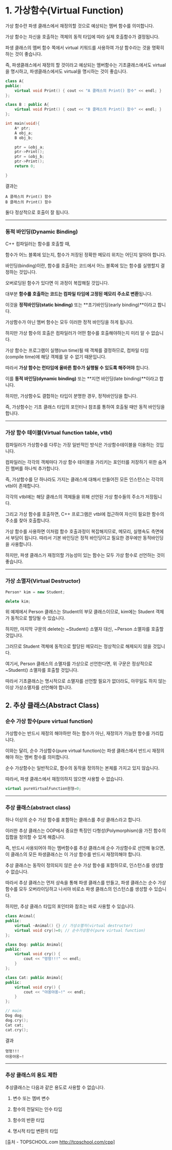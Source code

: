 # 1. 가상함수(Virtual Function)

가상 함수란 파생 클래스에서 재정의할 것으로 예상되는 멤버 함수를 의미합니다.

가상 함수는 자신을 호출하는 객체의 동적 타입에 따라 실제 호출함수가 결정됩니다.



파생 클래스의 멤버 함수 쪽에서 virtual 키워드를 사용하여 가상 함수라는 것을 명확히 하는 것이 좋습니다.

즉, 파생클래스에서 재정의 할 것이라고 예상되는 멤버함수는 기초클래스에서도 virtual 을 명시하고, 파생클래스에서도 virtual을 명시하는 것이 좋습니다.



```c++
class A{
public:
    virtual void Print() { cout << "A 클래스의 Print() 함수" << endl; }
};

class B : public A{
    virtual void Print() { cout << "B 클래스의 Print() 함수" << endl; }
};

int main(void){
    A* ptr;
    A obj_a;
    B obj_b;

    ptr = &obj_a;
    ptr->Print();
    ptr = &obj_b;
    ptr->Print();
    return 0;

}
```

결과는

```console
A 클래스의 Print() 함수
B 클래스의 Print() 함수
```

둘다 정상적으로 호출이 잘 됩니다.



---

### 동적 바인딩(Dynamic Binding)

C++ 컴파일러는 함수를 호출할 때,

함수가 어느 블록에 있는지, 함수가 저장된 정확한 메모리 위치는 어딘지 알아야 합니다.

바인딩(binding)이란, 함수를 호출하는 코드에서 어느 블록에 있는 함수를 실행할지 결정하는 것입니다.

오버로딩된 함수가 있다면 이 과정이 복잡해질 것입니다.



대부분 **함수를 호출하는 코드는 컴파일 타임에 고정된 메모리 주소로 변환**됩니다.

이것을 **정적바인딩(static binding)** 또는 **초기바인딩(early binding)**이라고 합니다.

가상함수가 아닌 멤버 함수는 모두 이러한 정적 바인딩을 하게 됩니다.



하지만 가상 함수의 호출은 컴파일러가 어떤 함수를 호출해야하는지 미리 알 수 없습니다.

가상 함수는 프로그램이 실행(run time)될 때 객체를 결정하므로, 컴파일 타임(compile time)에 해당 객체를 알 수 없기 때문입니다.

따라서 **가상 함수는 런타임에 올바른 함수가 실행될 수 있도록 해주어야** 합니다.

이를 **동적 바인딩(dynamic binding)** 또는 **지연 바인딩(late binding)**이라고 합니다.

하지만, 가상함수도 결합하는 타입이 분명한 경우, 정적바인딩을 합니다.

즉, 가상함수는 기초 클래스 타입의 포인터나 참조를 통하여 호출될 때만 동적 바인딩을 합니다.



---

### 가상 함수 테이블(Virtual function table, vtbl)

컴파일러가 가상함수를 다루는 가장 일반적인 방식은 가상함수테이블을 이용하는 것입니다.



컴파일러는 각각의 객체마다 가상 함수 테이블을 가리키는 포인터를 저장하기 위한 숨겨진 멤버를 하나씩 추가합니다.

즉, 가상함수를 단 하나라도 가지는 클래스에 대해서 만들어진 모든 인스턴스는 각각의 vtbl이 존재합니다.

각각의 vtbl에는 해당 클래스의 객체들을 위해 선언된 가상 함수들의 주소가 저장됩니다.



그리고 가상 함수를 호출하면, C++ 프로그램은 vtbl에 접근하여 자신이 필요한 함수의 주소를 찾아 호출합니다.

가상 함수를 사용하면 이처럼 함수 호출과정이 복잡해지므로, 메모리, 실행속도 측면에서 부담이 됩니다. 따라서 기본 바인딩은 정적 바인딩이고 필요한 경우에만 동적바인딩을 사용합니다.

하지만, 파생 클래스가 재정의할 가능성이 있는 함수는 모두 가상 함수로 선언하는 것이 좋습니다.



---

### 가상 소멸자(Virtual Destructor)

```c++
Person* kim = new Student;

delete kim;
```

위 예제에서 Person 클래스는 Student의 부모 클래스이므로, kim에는 Student 객체가 동적으로 할당될 수 있습니다.

하지만, 마지막 구문의 delete는 ~Student() 소멸자 대신, ~Person 소멸자를 호출할 것입니다.

그러므로 Student 객체에 동적으로 할당된 메모리는 정상적으로 해제되지 않을 것입니다.



여기서, Person 클래스의 소멸자를 가상으로 선언한다면, 위 구문은 정상적으로 ~Student() 소멸자를 호출할 것입니다.

따라서 기초클래스는 명시적으로 소멸자를 선언할 필요가 없더라도, 아무일도 하지 않는 이상 가상소멸자를 선언해야 합니다.





## 2. 추상 클래스(Abstract Class)

### 순수 가상 함수(pure virtual function)

가상함수는 반드시 재정의 해야하만 하는 함수가 아닌, 재정의가 가능한 함수를 가리킵니다.



이와는 달리, 순수 가상함수(pure virtual function)는 파생 클래스에서 반드시 재정의해야 하는 멤버 함수를 의미합니다.



순수 가상함수는 일반적으로, 함수의 동작을 정의하는 본체를 가지고 있지 않습니다.

따라서, 파생 클래스에서 재정의하지 않으면 사용할 수 없습니다.



```c++
virtual pureVirtualFunction원형=0;
```



---

### 추상 클래스(abstract class)

하나 이상의 순수 가상 함수를 포함하는 클래스를 추상 클래스라고 합니다.

이러한 추상 클래스는 OOP에서 중요한 특징인 다형성(Polymorphism)을 가진 함수의 집합을 정의할 수 있게 해줍니다.

즉, 반드시 사용되어야 하는 멤버함수를 추상 클래스에 순수 가상함수로 선언해 놓으면, 이 클래스의 모든 파생클래스는 이 가상 함수를 반드시 재정의해야 합니다.



추상 클래스는 동작이 정의되지 않은 순수 가상 함수를 포함하므로, 인스턴스를 생성할 수 없습니다.

따라서 추상 클래스는 먼저 상속을 통해 파생 클래스를 만들고, 파생 클래스는 순수 가상함수를 모두 오버라이딩하고 나서야 비로소 파생 클래스의 인스턴스를 생성할 수 있습니다.

하지만, 추상 클래스 타입의 포인터와 참조는 바로 사용할 수 있습니다.



```c++
class Animal{
public:
    virtual ~Animal() {} // 가상소멸자(virtual destructor)
    virtual void cry()=0; // 순수가상함수(pure virtual function)
};

class Dog: public Animal{
public:
    virtual void cry() {
        cout << "멍멍!!!" << endl;
    }
};

class Cat: public Animal{
public:
    virtual void cry() {
        cout << "야옹야옹~!" << endl;
    }
};

// main
Dog dog;
dog.cry();
Cat cat;
cat.cry();
```



결과

```console
멍멍!!!
야옹야옹~!
```





---

### 추상 클래스의 용도 제한

추상클래스는 다음과 같은 용도로 사용할 수 없습니다.

1) 변수 또는 멤버 변수

2) 함수의 전달되는 인수 타입

3) 함수의 반환 타입

4) 명시적 타입 변환의 타입













[출처 - TOPSCHOOL.com http://tcpschool.com/cpp]